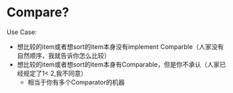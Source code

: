 # Compare?

Use Case:

* 想比较的item或者想sort的item本身没有implement Comparble（人家没有自然顺序，我就告诉你怎么比较）
* 想比较的item或者想sort的item本身有Comparable，但是你不承认（人家已经规定了1< 2,我不同意）
  * 相当于你有多个Comparator的机器
